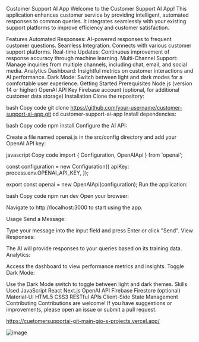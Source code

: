Customer Support AI App
Welcome to the Customer Support AI App! This application enhances customer service by providing intelligent, automated responses to common queries. It integrates seamlessly with your existing support platforms to improve efficiency and customer satisfaction.

Features
Automated Responses: AI-powered responses to frequent customer questions.
Seamless Integration: Connects with various customer support platforms.
Real-time Updates: Continuous improvement of response accuracy through machine learning.
Multi-Channel Support: Manage inquiries from multiple channels, including chat, email, and social media.
Analytics Dashboard: Insightful metrics on customer interactions and AI performance.
Dark Mode: Switch between light and dark modes for a comfortable user experience.
Getting Started
Prerequisites
Node.js (version 14 or higher)
OpenAI API Key
Firebase account (optional, for additional customer data storage)
Installation
Clone the repository:

bash
Copy code
git clone https://github.com/your-username/customer-support-ai-app.git
cd customer-support-ai-app
Install dependencies:

bash
Copy code
npm install
Configure the AI API:

Create a file named openai.js in the src/config directory and add your OpenAI API key:

javascript
Copy code
import { Configuration, OpenAIApi } from 'openai';

const configuration = new Configuration({
  apiKey: process.env.OPENAI_API_KEY,
});

export const openai = new OpenAIApi(configuration);
Run the application:

bash
Copy code
npm run dev
Open your browser:

Navigate to http://localhost:3000 to start using the app.

Usage
Send a Message:

Type your message into the input field and press Enter or click "Send".
View Responses:

The AI will provide responses to your queries based on its training data.
Analytics:

Access the dashboard to view performance metrics and insights.
Toggle Dark Mode:

Use the Dark Mode switch to toggle between light and dark themes.
Skills Used
JavaScript
React
Next.js
OpenAI API
Firebase Firestore (optional)
Material-UI
HTML5
CSS3
RESTful APIs
Client-Side State Management
Contributing
Contributions are welcome! If you have suggestions or improvements, please open an issue or submit a pull request.



https://cuetomersupportai-git-main-gio-s-projects.vercel.app/

![image](https://github.com/user-attachments/assets/bec8c3b5-65b5-43fa-aa9d-35bdc901a74a)

